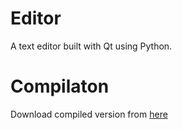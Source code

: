# Editor
A text editor built with Qt using Python.

# Compilaton
Download compiled version from [here](https://github.com/DarkSecDevelopers/Editor/releases/download/v1.0/Editor.zip)
